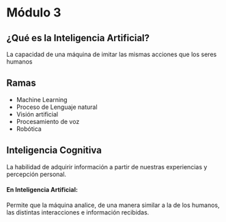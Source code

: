 # Módulo 3

## ¿Qué es la Inteligencia Artificial?

La capacidad de una máquina de imitar las mismas acciones que los seres humanos

## Ramas
* Machine Learning
* Proceso de Lenguaje natural
* Visión artificial
* Procesamiento de voz
* Robótica

## Inteligencia Cognitiva
La habilidad de adquirir información a partir de nuestras experiencias y percepción personal.

#### En Inteligencia Artificial:
Permite que la máquina analice, de una manera similar a la de los humanos, las distintas interacciones e información recibidas.

